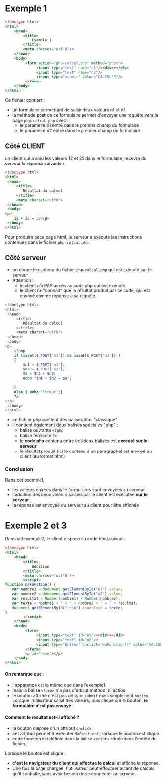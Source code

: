 # Exemple 1
```html
<!doctype html>
<html>
	<head>
		<title>
			Exemple 1
		</title>
		<meta charset="utf-8"/>
	</head>
	<body>
		 <form action="php-calcul.php" method="post">
			  <input type="text" name="n1"/><div>+</div>
			  <input type="text" name="n2"/>
			  <input type="submit" value="CALCULER"/>
		 </form>
	</body>
</html>
```

Ce fichier contient  : 
* un formulaire permettant de saisir deux valeurs n1  et  n2
* la méthode **post** de ce formulaire permet d'envoyer une requête vers la page `php-calcul.php` avec :
   * le paramètre n1 entré dans le premier champ du formulaire
   * le paramètre n2 entré dans le premier champ du formulaire

## Côté CLIENT
un client qui a saisi les valeurs 12 et 25 dans le formulaire, recevra du serveur la réponse suivante : 
```html
<!doctype html>
<html>
 <head>
     <title>
        Résultat du calcul
     </title>
     <meta charset="utf8">
 </head>
 <body>
<p>
    12 + 25 = 37</p>
 </body>
</html>
```

Pour produire cette page html, le serveur a exécuté les instructions contenues dans le fichier  `php-calcul.php`.
## Côté serveur
* on donne le contenu du fichier  `php-calcul.php` qui est exécuté sur le serveur 
* Attention : 
   * le client n'a PAS accès au code php qui est exécuté.
   * le client ne "connaît" que le résultat produit par ce code, qui est envoyé comme réponse à sa requête.

```php
<!doctype html>
<html>
 <head>
     <title>
        Résultat du calcul
     </title>
     <meta charset="utf8">
 </head>
 <body>
<p>
    <?php
    if (isset($_POST['n1']) && isset($_POST['n2']) )
    {
        $n1 = $_POST['n1'];
        $n2 = $_POST['n2'];
        $s = $n1 + $n2;
        echo "$n1 + $n2 = $s";

    }
    else { echo "Erreur";}
    ?>
</p>
 </body>
</html>
```
* ce fichier php contient des balises html "classique"
*  il contient également deux  balises spéciales "php" : 
   *  balise ouvrante  `<?php`
   *  balise fermante `?>`
   *  le **code php** contenu entre ces deux balises est **exécuté sur le serveur**
   *  le résultat produit (ici le contenu d'un paragraphe) est envoyé au client (au format html)

### Conclusion
Dans cet exemple1, 
* les valeurs entrées dans le formulaires sont envoyées au serveur
* l'addition des deux valeurs saisies par le client est exécutée **sur le serveur**
* la réponse est envoyée du serveur au client pour être affichée

# Exemple 2 et 3
Dans cet exemple2, le client dispose du code html suivant : 
```html
<!doctype html>
<html>
	<head>
		<title>
			Addition
		</title>
		<meta charset="utf-8"/>
		<script>
function maFonction() {
   var nombre1 = document.getElementById("n1").value;
   var nombre2 = document.getElementById("n2").value;
   var resultat = Number(nombre1) + Number(nombre2);
   var texte = nombre1 + " + " + nombre2 + ' = ' + resultat;
   document.getElementById("resu").innerText = texte;
}
		</script>
	</head>
	<body>
		 <form>
			  <input type="text" id="n1"/><div>+</div>
			  <input type="text" id="n2"/>
			  <input type="button" onclick="maFonction()" value="CALCULER"/>
		 </form>
		 <p id="resu"></p>
	</body>
</html>
```
#### On remarque que : 
* l'apparence est la même que dans l'exemple1
* mais la balise `<form>` n'a pas d'attibut method, ni action
* le bouton affiché n'est pas de type `submit` mais simplement `button`
Lorsque l'utilisateur saisit des valeurs, puis clique sur le bouton, **le formulaire n'est pas envoyé** ! 
#### Comment le résultat est-il affiché ?
* le bouton dispose d'un attribut `onclick`
* cet attribut permet d'exécuter `MaFonction()` lorsque le bouton est cliqué.
* cette fonction est définie dans la balise `<sript>` située dans l'entête du fichier. 

Lorsque le bouton est cliqué :
* **c'est le navigateur du client qui effectue le calcul** et affiche la réponse. 
* Une fois la page chargée, l'utilisateur peut effectuer autant de calculs qu'il souhaite, sans avoir besoin de se connecter au serveur.
